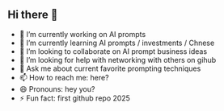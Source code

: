 ## Hi there 👋
- 🔭 I’m currently working on AI prompts
- 🌱 I’m currently learning AI prompts / investments / Chnese
- 👯 I’m looking to collaborate on AI prompt business ideas
- 🤔 I’m looking for help with networking with others on gihub
- 💬 Ask me about current favorite prompting techniques
- 📫 How to reach me: here?
- 😄 Pronouns: hey you?
- ⚡ Fun fact: first github repo 2025
<!--
**rulamjcuarto/rulamjcuarto** is a ✨ _special_ ✨ repository because its `README.md` (this file) appears on your GitHub profile.

Here are some ideas to get you started:

- 🔭 I’m currently working on ...
- 🌱 I’m currently learning ...
- 👯 I’m looking to collaborate on ...
- 🤔 I’m looking for help with ...
- 💬 Ask me about ...
- 📫 How to reach me: ...
- 😄 Pronouns: ...
- ⚡ Fun fact: ...
-->
